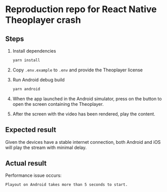 # Reproduction repo for React Native Theoplayer crash

## Steps

1. Install dependencies
   ```sh
   yarn install
   ```

2. Copy `.env.example` to `.env` and provide the Theoplayer license

3. Run Android debug build
   ```sh
   yarn android
   ```

4. When the app launched in the Android simulator, press on the button to open the screen containing the Theoplayer.

5. After the screen with the video has been rendered, play the content.

## Expected result

Given the devices have a stable internet connection, both Android and iOS will play the stream with minimal delay.

## Actual result

Performance issue occurs:
```
Playout on Android takes more than 5 seconds to start.
```